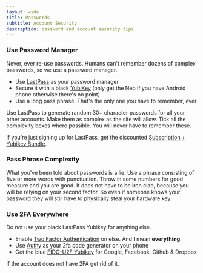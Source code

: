 ```yaml
---
layout: wide
title: Passwords
subtitle: Account Security
description: password and account security tips
---
```


### Use Password Manager

Never, ever re-use passwords. Humans can't remember dozens of complex passwords, so we use a password manager.

- Use [LastPass](https://www.lastpass.com) as your password manager
- Secure it with a black [YubiKey](https://www.yubico.com/products/yubikey-hardware/yubikey4/) (only get the Neo if you have Android phone otherwise there's no point)
- Use a long pass phrase. That's the only one you have to remember, ever

Use LastPass to generate random 30+ character passwords for all your other accounts. Make them as complex as the site will allow. Tick all the complexity boxes where possible. You will never have to remember these.

If you're just signing up for LastPass, get the discounted [Subscription + Yubikey Bundle](https://www.yubico.com/product/lastpass-bundles/).

### Pass Phrase Complexity

What you've been told about passwords is a lie. Use a phrase consisting of five or more words with punctuation. Throw in some numbers for good measure and you are good. It does not have to be iron clad, because you will be relying on your second factor. So even if someone knows your password they will still have to physically steal your hardware key.

### Use 2FA Everywhere

Do not use your black LastPass Yubikey for anything else.

- Enable [Two Factor Authentication](https://twofactorauth.org/) on else. And I mean **everything**.
- Use [Authy](https://authy.com/) as your 2fa code generator on your phone
- Get the blue [FIDO-U2F Yubikey](https://www.yubico.com/products/yubikey-hardware/fido-u2f-security-key/) for Google, Facebook, Github &amp; Dropbox

If the account does not have 2FA get rid of it.
